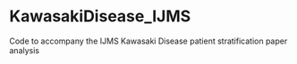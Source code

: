 # KawasakiDisease_IJMS
Code to accompany the IJMS Kawasaki Disease patient stratification paper analysis
